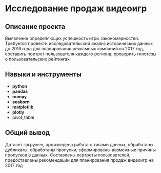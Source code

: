# Исследование продаж видеоигр  

## Описание проекта

Выявление определяющих успешность игры закономерностей. Требуется провести исследовательский анализ исторических данных до 2016 года для планирования рекламных компаний на 2017 год, составить портрет пользователя каждого региона, проверить гипотезы о пользовательских рейтингах

## Навыки и инструменты

- **python**
- **pandas**
- **numpy**
- **seaborn**
- **matplotlib**
- **plotly**
- pivot_table

## Общий вывод

Датасет загружен, произведена работа с типами данных, обработаны дубликаты, обработаны пропуски, сформированы возможные причины пропусков в данных. Составлены портреты пользователей, предоставлены рекомендации для планирования продаж видеоигр на 2017 год 